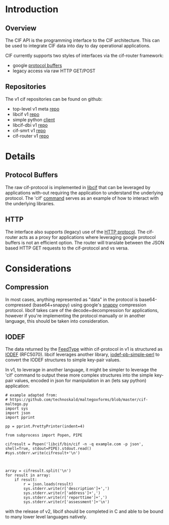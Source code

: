 # Introduction #


## Overview ##
The CIF API is the programming interface to the CIF architecture. This can be used to integrate CIF data into day to day operational applications.

CIF currently supports two styles of interfaces via the cif-router framework:

  * google [protocol buffers](https://developers.google.com/protocol-buffers/docs/overview)
  * legacy access via raw HTTP GET/POST

## Repositories ##
The v1 cif repositories can be found on github:
  * top-level v1 meta [repo](https://github.com/collectiveintel/cif-v1)
  * libcif v1 [repo](https://github.com/collectiveintel/libcif/tree/v1)
  * simple python [client](https://github.com/collectiveintel/cif-client-python/tree/v1)
  * libcif-dbi v1 [repo](https://github.com/collectiveintel/libcif-dbi/tree/v1)
  * cif-smrt v1 [repo](https://github.com/collectiveintel/cif-smrt/tree/v1)
  * cif-router v1 [repo](https://github.com/collectiveintel/cif-router/tree/v1)

# Details #
## Protocol Buffers ##
The raw cif-protocol is implemented in [libcif](https://github.com/collectiveintel/libcif/tree/v1) that can be leveraged by applications with-out requiring the application to understand the underlying protocol. The 'cif' [command](https://github.com/collectiveintel/libcif/blob/v1/bin/cif) serves as an example of how to interact with the underlying libraries.

## HTTP ##
The interface also supports (legacy) use of the [HTTP protocol](https://code.google.com/p/collective-intelligence-framework/wiki/API_HTTP_v1). The cif-router acts as a proxy for applications where leveraging google protocol buffers is not an efficient option. The router will translate between the JSON based HTTP GET requests to the cif-protocol and vs versa.

# Considerations #
## Compression ##
In most cases, anything represented as "data" in the protocol is base64-compressed (base64+snappy) using google's [snappy](http://code.google.com/p/snappy) compression protocol. libcif takes care of the decode+decompression for applications, however if you're implementing the protocol manually or in another language, this should be taken into consideration.

## IODEF ##
The data returned by the [FeedType](API_CIFProtocol_v1#FeedType.md) within cif-protocol in v1 is structured as [IODEF](http://tools.ietf.org/html/rfc5070) (RFC5070). libcif leverages another library, [iodef-pb-simple-perl](https://github.com/collectiveintel/iodef-pb-simple-perl) to convert the IODEF structures to simple key-pair values.

In v1, to leverage in another language, it might be simpler to leverage the 'cif' command to output these more complex structures into the simple key-pair values, encoded in json for manipulation in an (lets say python) application:

```
# example adapted from: 
# https://github.com/technoskald/maltegoxforms/blob/master/cif-maltego.py
import sys
import json
import pprint

pp = pprint.PrettyPrinter(indent=4)

from subprocess import Popen, PIPE

cifresult = Popen('libcif/bin/cif -n -q example.com -p json', shell=True, stdout=PIPE).stdout.read()
#sys.stderr.write(cifresult+'\n')



array = cifresult.split('\n')
for result in array:
    if result:
        r = json.loads(result)
        sys.stderr.write(r['description']+',')
        sys.stderr.write(r['address']+',')
        sys.stderr.write(r['reporttime']+',')
        sys.stderr.write(r['assessment']+'\n')
```

with the release of v2, libcif should be completed in C and able to be bound to many lower level languages natively.